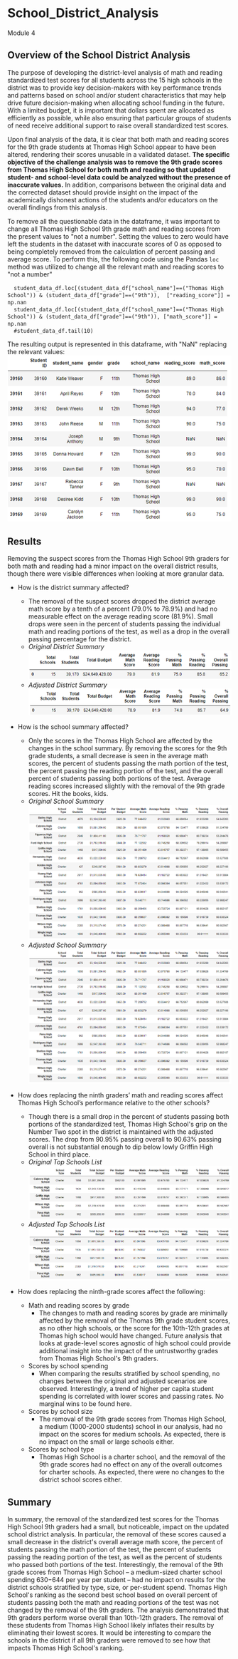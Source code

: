 # School_District_Analysis
Module 4

## Overview of the School District Analysis
The purpose of developing the district-level analysis of math and reading standardized test scores for all students across the 15 high schools in the district was to provide key decision-makers with key performance trends and patterns based on school and/or student characteristics that may help drive future decision-making when allocating school funding in the future. With a limited budget, it is important that dollars spent are allocated as efficiently as possible, while also ensuring that particular groups of students of need receive additional support to raise overall standardized test scores.

Upon final analysis of the data, it is clear that both math and reading scores for the 9th grade students at Thomas High School appear to have been altered, rendering their scores unusable in a validated dataset. **The specific objective of the challenge analysis was to remove the 9th grade scores from Thomas High School for both math and reading so that updated student- and school-level data could be analyzed without the presence of inaccurate values.** In addition, comparisons between the original data and the corrected dataset should provide insight on the impact of the academically dishonest actions of the students and/or educators on the overall findings from this analysis.

To remove all the questionable data in the dataframe, it was important to change all Thomas High School 9th grade math and reading scores from the present values to "not a number". Setting the values to zero would have left the students in the dataset with inaccurate scores of 0 as opposed to being completely removed from the calculation of percent passing and average score. To perform this, the following code using the Pandas ```loc``` method was utilized to change all the relevant math and reading scores to "not a number"

```
  student_data_df.loc[(student_data_df["school_name"]==("Thomas High School")) & (student_data_df["grade"]==("9th")),  ["reading_score"]] = np.nan
  student_data_df.loc[(student_data_df["school_name"]==("Thomas High School")) & (student_data_df["grade"]==("9th")), ["math_score"]] = np.nan
  #student_data_df.tail(10)
```

The resulting output is represented in this dataframe, with "NaN" replacing the relevant values:
![Thomas 9th Grade Scores Adjusted](resources/scores_replaced_nan.png)

## Results
Removing the suspect scores from the Thomas High School 9th graders for both math and reading had a minor impact on the overall district results, though there were visible differences when looking at more granular data.

- How is the district summary affected?
  - The removal of the suspect scores dropped the district average math score by a tenth of a percent (79.0% to 78.9%) and had no measurable effect on the average reading score (81.9%). Small drops were seen in the percent of students passing the individual math and reading portions of the test, as well as a drop in the overall passing percentage for the district.
  - *Original District Summary*  
  ![Original District Summary](resources/district_summary_original.png)
  - *Adjusted District Summary*   
  ![Adjusted District Summary](resources/district_summary_adjusted.png)  
  
- How is the school summary affected?
  - Only the scores in the Thomas High School are affected by the changes in the school summary. By removing the scores for the 9th grade students, a small decrease is seen in the average math scores, the percent of students passing the math portion of the test, the percent passing the reading portion of the test, and the overall percent of students passing both portions of the test. Average reading scores increased slightly with the removal of the 9th grade scores. Hit the books, kids.
  - *Original School Summary*  
  ![Original School Summary](resources/school_summary_original.png)
  - *Adjusted School Summary*   
  ![Adjusted School Summary](resources/school_summary_adjusted.png)  
- How does replacing the ninth graders’ math and reading scores affect Thomas High School’s performance relative to the other schools?
  - Though there is a small drop in the percent of students passing both portions of the standardized test, Thomas High School's grip on the Number Two spot in the district is maintained with the adjusted scores. The drop from 90.95% passing overall to 90.63% passing overall is not substantial enough to dip below lowly Griffin High School in third place.
  - *Original Top Schools List*  
  ![Original Top Schools List](resources/top_five_original.png)
  - *Adjusted Top Schools List*   
  ![Adjusted Top Schools List](resources/top_five_adjusted.png)  
- How does replacing the ninth-grade scores affect the following:
   - Math and reading scores by grade
      - The changes to math and reading scores by grade are minimally affected by the removal of the Thomas 9th grade student scores, as no other high schools, or the score for the 10th-12th grades at Thomas high school would have changed. Future analysis that looks at grade-level scores agnostic of high school could provide additional insight into the impact of the untrustworthy grades from Thomas High School's 9th graders.
   - Scores by school spending
      - When comparing the results stratified by school spending, no changes between the original and adjusted scenarios are observed. Interestingly, a trend of higher per capita student spending is correlated with lower scores and passing rates. No marginal wins to be found here.
   - Scores by school size
      - The removal of the 9th grade scores from Thomas High School, a medium (1000-2000 students) school in our analysis, had no impact on the scores for medium schools. As expected, there is no impact on the small or large schools either.
   - Scores by school type
      - Thomas High School is a charter school, and the removal of the 9th grade scores had no effect on any of the overall outcomes for charter schools. As expected, there were no changes to the district school scores either.

## Summary
In summary, the removal of the standardized test scores for the Thomas High School 9th graders had a small, but noticeable, impact on the updated school district analysis. In particular, the removal of these scores caused a small decrease in the district's overall average math score, the percent of students passing the math portion of the test, the percent of students passing the reading portion of the test, as well as the percent of students who passed both portions of the test. Interestingly, the removal of the 9th grade scores from Thomas High School – a medium-sized charter school spending $630-$644 per year per student – had no impact on results for the district schools stratified by type, size, or per-student spend. Thomas High School's ranking as the second best school based on overall percent of students passing both the math and reading portions of the test was not changed by the removal of the 9th graders. The analysis demonstrated that 9th graders perform worse overall than 10th-12th graders. The removal of these students from Thomas High School likely inflates their results by eliminating their lowest scores. It would be interesting to compare the schools in the district if all 9th graders were removed to see how that impacts Thomas High School's ranking.
